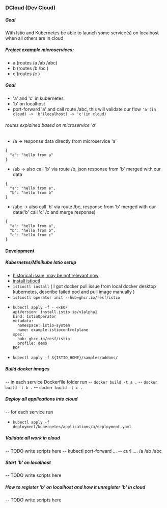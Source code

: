 ### DCloud (Dev Cloud)

##### Goal
With Istio and Kubernetes be able to launch some service(s) on localhost when all others are in cloud

##### Project example microservices:
- a (routes  /a /ab /abc)
- b (routes  /b /bc )
- c (routes  /c )

##### Goal
- 'a' and 'c' in kubernetes
- 'b' on localhost
- port-forward 'a' and call route /abc, this will validate our flow
  ```'a'(in cloud) -> 'b'(localhost) -> 'c'(in cloud)```

###### routes explained based on microservice 'a'
- /a  -> response data directly from microservice 'a'</br>
```
{ 
  "a": "hello from a"
}
```
- /ab -> also call 'b' via route /b, json response from 'b' merged with our data </br>
```
{ 
  "a": "hello from a", 
  "b": "hello from b"
}
```
- /abc -> also call 'b' via route /bc, response from 'b' merged with our data('b' call 'c' /c and merge response) </br>
```
{ 
  "a": "hello from a", 
  "b": "hello from b", 
  "c": "hello from c"
}
```


#### Development

##### Kubernetes/Minikube Istio setup 
- [historical issue, may be not relevant now](https://stackoverflow.com/questions/72073613/istio-installation-failed-apple-silicon-m1)
- [install istioctl](https://istio.io/latest/docs/setup/install/istioctl/)
- ```istioctl install``` ( I got docker pull issue from local docker desktop kubernetes, describe failed pod and pull image manually )
- ```istioctl operator init --hub=ghcr.io/resf/istio```
- ```
  kubectl apply -f - <<EOF
  apiVersion: install.istio.io/v1alpha1
  kind: IstioOperator
  metadata:
    namespace: istio-system
    name: example-istiocontrolplane
  spec:
    hub: ghcr.io/resf/istio
    profile: demo
  EOF
- ```kubectl apply -f ${ISTIO_HOME}/samples/addons/```

##### Build docker images
-- in each service Dockerfile folder run
-- ```docker build -t a .```
-- ```docker build -t b .```
-- ```docker build -t c .```

##### Deploy all applications into cloud 
-- for each service run
- ```kubectl apply -f deployment/kubernetes/applications/a/deployment.yaml```

##### Validate all work in cloud
-- TODO write scripts here
-- kubectl port-forward ...
-- curl .... /a /ab /abc

##### Start 'b' on localhost
-- TODO write scripts here

##### How to register 'b' on localhost and how it unregister 'b' in cloud
-- TODO write scripts here


